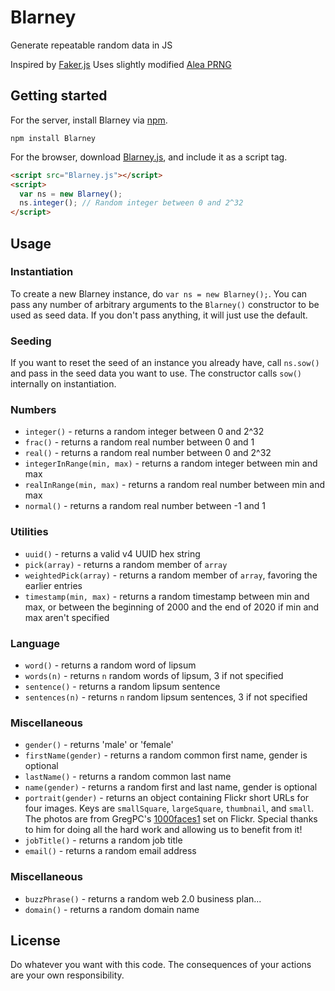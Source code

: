 Blarney
========

Generate repeatable random data in JS

Inspired by [Faker.js](http://github.com/Marak/Faker.js)
Uses slightly modified [Alea PRNG](http://baagoe.org/en/wiki/Alea)

## Getting started

For the server, install Blarney via [npm][npm].
```shell
npm install Blarney
```

For the browser, download [Blarney.js][blarney.js], and include it as a script tag.

```html
<script src="Blarney.js"></script>
<script>
  var ns = new Blarney();
  ns.integer(); // Random integer between 0 and 2^32
</script>
```

[npm]: https://npmjs.org/
[blarney.js]: https://raw.github.com/jocafa/blarney/master/blarney.js

## Usage

### Instantiation
To create a new Blarney instance, do `var ns = new Blarney();`. You can pass any number of arbitrary arguments to the `Blarney()` constructor to be used as seed data. If you don't pass anything, it will just use the default.

### Seeding
If you want to reset the seed of an instance you already have, call `ns.sow()` and pass in the seed data you want to use. The constructor calls `sow()` internally on instantiation.

### Numbers
  - `integer()` - returns a random integer between 0 and 2^32
  - `frac()` - returns a random real number between 0 and 1
  - `real()` - returns a random real number between 0 and 2^32
  - `integerInRange(min, max)` - returns a random integer between min and max
  - `realInRange(min, max)` - returns a random real number between min and max
  - `normal()` - returns a random real number between -1 and 1

### Utilities
  - `uuid()` - returns a valid v4 UUID hex string
  - `pick(array)` - returns a random member of `array`
  - `weightedPick(array)` - returns a random member of `array`, favoring the earlier entries
  - `timestamp(min, max)` - returns a random timestamp between min and max, or between the beginning of 2000 and the end of 2020 if min and max aren't specified

### Language
  - `word()` - returns a random word of lipsum
  - `words(n)` - returns `n` random words of lipsum, 3 if not specified
  - `sentence()` - returns a random lipsum sentence
  - `sentences(n)` - returns `n` random lipsum sentences, 3 if not specified

### Miscellaneous
  - `gender()` - returns 'male' or 'female'
  - `firstName(gender)` - returns a random common first name, gender is optional
  - `lastName()` - returns a random common last name
  - `name(gender)` - returns a random first and last name, gender is optional
  - `portrait(gender)` - returns an object containing Flickr short URLs for four images. Keys are `smallSquare`, `largeSquare`, `thumbnail`, and `small`.  The photos are from GregPC's [1000faces1](http://www.flickr.com/photos/gregpc/sets/72157606694597353/) set on Flickr. Special thanks to him for doing all the hard work and allowing us to benefit from it!
  - `jobTitle()` - returns a random job title
  - `email()` - returns a random email address

### Miscellaneous
  - `buzzPhrase()` - returns a random web 2.0 business plan... 
  - `domain()` - returns a random domain name

License
-------

Do whatever you want with this code. The consequences of your actions are your own responsibility.
